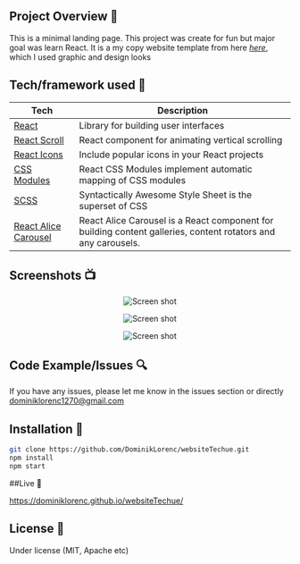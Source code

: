 ## Project Overview 🎉

This is a minimal landing page. This project was create for fun but major goal was learn React. It is a my copy website template from here [_here_](https://themeforest.net/item/techue-multipurpose-html-landing-page-template-for-business-and-startups/27981650#),  which I used graphic and design looks 

## Tech/framework used 🔧

| Tech                                                        | Description                                          |
| -------------------------------------------------------     | ---------------------------------------------------- |
| [React](https://reactjs.org/)                               | Library for building user interfaces                 |
| [React Scroll](https://github.com/fisshy/react-scroll)      | React component for animating vertical scrolling     |
| [React Icons](https://react-icons.github.io/react-icons/)   | Include popular icons in your React projects         |
| [CSS Modules](https://github.com/gajus/react-css-modules)   | React CSS Modules implement automatic mapping of CSS modules      |
|[SCSS](https://sass-lang.com/)                               | Syntactically Awesome Style Sheet is the superset of CSS |
| [React Alice Carousel](https://github.com/gajus/react-css-modules)   | React Alice Carousel is a React component for building content galleries, content rotators and          any  carousels.      |

## Screenshots 📺

<p align="center">
<img src="https://user-images.githubusercontent.com/47724664/167309860-54e25350-f687-404d-b0b4-b31a17177662.png" alt="Screen shot" >
</p>

<p align="center">
<img src="https://user-images.githubusercontent.com/47724664/167309858-64b19c67-297b-48ec-ab34-c848b7962efa.png" alt="Screen shot" >
</p>

<p align="center">
<img src="https://user-images.githubusercontent.com/47724664/167309859-bf35263c-dcf9-42b4-8da9-3be4913d6533.png" alt="Screen shot" >
</p>


## Code Example/Issues 🔍

If you have any issues, please let me know in the issues section or directly dominiklorenc1270@gmail.com

## Installation 💾

```bash
git clone https://github.com/DominikLorenc/websiteTechue.git
npm install
npm start
```

##Live 📍

https://dominiklorenc.github.io/websiteTechue/

## License 🔱

Under license (MIT, Apache etc)




